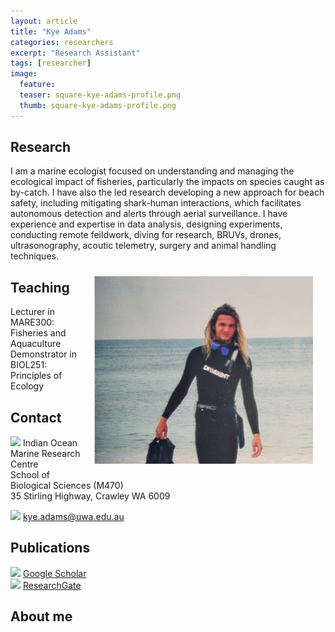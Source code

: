 ```yaml
---
layout: article
title: "Kye Adams"
categories: researchers
excerpt: "Research Assistant"
tags: [researcher]
image:
  feature: 
  teaser: square-kye-adams-profile.png
  thumb: square-kye-adams-profile.png
---
```

## Research
I am a marine ecologist focused on understanding and managing the ecological impact of fisheries, particularly the impacts on species caught as by-catch. I have also the led research developing a new approach for beach safety, including mitigating shark-human interactions, which facilitates autonomous detection and alerts through aerial surveillance. I have experience and expertise in data analysis, designing experiments, conducting remote feildwork, diving for research, BRUVs, drones, ultrasonography, acoutic telemetry, surgery and animal handling techniques.  

<img class="philprofile" src='/images/square-kye-adams-profile.png' align='right' width="350" hspace="20" vspace="10">


## Teaching
Lecturer in MARE300: Fisheries and Aquaculture 
Demonstrator in BIOL251: Principles of Ecology

## Contact
<img src='/images/icons/building-regular.svg' width="15px"> Indian Ocean Marine Research Centre <br>
School of Biological Sciences (M470)<br>
35 Stirling Highway, Crawley WA 6009</p>

<img src='/images/icons/envelope-regular.svg' width="15px"> <a href="mailto:kye.adams@uwa.edu.au"> kye.adams@uwa.edu.au</a><br>

## Publications
<img src='/images/icons/google-brands.svg' width="15px"> <a href="https://scholar.google.com/citations?user=HzrnijAAAAAJ&hl=en&oi=ao">Google Scholar</a><br>
<img src='/images/icons/researchgate-brands.svg' width="15px"> <a href="https://www.researchgate.net/profile/Kye_Adams"> ResearchGate</a><br>

## About me


